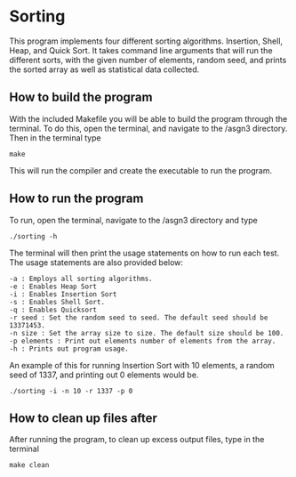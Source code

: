# Sorting

This program implements four different sorting algorithms. Insertion, Shell, Heap, and Quick Sort. It takes command line arguments that will run the different sorts, with the given number of elements, random seed, and prints the sorted array as well as statistical data collected.

## How to build the program

With the included Makefile you will be able to build the program through the terminal.
To do this, open the terminal, and navigate to the /asgn3 directory. Then in the terminal type
```
make
```
This will run the compiler and create the executable to run the program.

## How to run the program
To run, open the terminal, navigate to the /asgn3 directory and type 
```
./sorting -h
```
The terminal will then print the usage statements on how to run each test.
The usage statements are also provided below:
```
-a : Employs all sorting algorithms.
-e : Enables Heap Sort
-i : Enables Insertion Sort
-s : Enables Shell Sort.
-q : Enables Quicksort
-r seed : Set the random seed to seed. The default seed should be 13371453.
-n size : Set the array size to size. The default size should be 100.
-p elements : Print out elements number of elements from the array. 
-h : Prints out program usage.
```

An example of this for running Insertion Sort with 10 elements, a random seed of 1337, and printing out 0 elements would be.
```
./sorting -i -n 10 -r 1337 -p 0
```
## How to clean up files after

After running the program, to clean up excess output files, type in the terminal 
```
make clean
```


